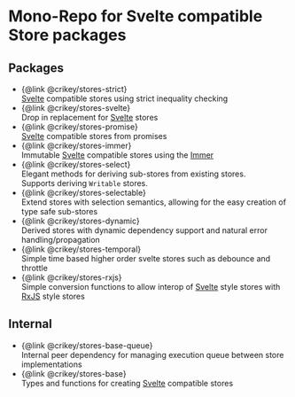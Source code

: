 # Mono-Repo for Svelte compatible Store packages

## Packages

* {@link @crikey/stores-strict}<br> [Svelte](https://svelte.dev/) compatible stores using strict inequality checking
* {@link @crikey/stores-svelte}<br> Drop in replacement for [Svelte](https://svelte.dev/) stores
* {@link @crikey/stores-promise}<br> [Svelte](https://svelte.dev/) compatible stores from promises
* {@link @crikey/stores-immer}<br> Immutable [Svelte](https://svelte.dev/) compatible stores using the [Immer](https://immerjs.github.io/immer/)
* {@link @crikey/stores-select}<br> Elegant methods for deriving sub-stores from existing stores.<br> Supports deriving `Writable` stores.
* {@link @crikey/stores-selectable}<br> Extend stores with selection semantics, allowing for the easy creation of type safe sub-stores
* {@link @crikey/stores-dynamic}<br> Derived stores with dynamic dependency support and natural error handling/propagation
* {@link @crikey/stores-temporal}<br> Simple time based higher order svelte stores such as debounce and throttle
* {@link @crikey/stores-rxjs}<br> Simple conversion functions to allow interop of [Svelte](https://svelte.dev/) style stores with [RxJS](https://rxjs.dev/) style stores

## Internal

* {@link @crikey/stores-base-queue}<br> Internal peer dependency for managing execution queue between store implementations
* {@link @crikey/stores-base}<br> Types and functions for creating [Svelte](https://svelte.dev/) compatible stores
